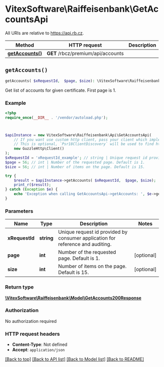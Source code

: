 # VitexSoftware\Raiffeisenbank\GetAccountsApi

All URIs are relative to https://api.rb.cz.

Method | HTTP request | Description
------------- | ------------- | -------------
[**getAccounts()**](GetAccountsApi.md#getAccounts) | **GET** /rbcz/premium/api/accounts | 


## `getAccounts()`

```php
getAccounts( $xRequestId,  $page, $size): \VitexSoftware\Raiffeisenbank\Model\GetAccounts200Response
```



Get list of accounts for given certificate. First page is 1.

### Example

```php
<?php
require_once(__DIR__ . '/vendor/autoload.php');



$apiInstance = new VitexSoftware\Raiffeisenbank\Api\GetAccountsApi(
    // If you want use custom http client, pass your client which implements `Psr\Http\Client\ClientInterface`.
    // This is optional, `Psr18ClientDiscovery` will be used to find http client. For instance `GuzzleHttp\Client` implements that interface
    new GuzzleHttp\Client()
);
$xRequestId = 'xRequestId_example'; // string | Unique request id provided by consumer application for reference and auditing.
$page = 56; // int | Number of the requested page. Default is 1.
$size = 56; // int | Number of items on the page. Default is 15.

try {
    $result = $apiInstance->getAccounts( $xRequestId,  $page, $size);
    print_r($result);
} catch (Exception $e) {
    echo 'Exception when calling GetAccountsApi->getAccounts: ', $e->getMessage(), PHP_EOL;
}
```

### Parameters

Name | Type | Description  | Notes
------------- | ------------- | ------------- | -------------
 **xRequestId** | **string**| Unique request id provided by consumer application for reference and auditing. |
 **page** | **int**| Number of the requested page. Default is 1. | [optional]
 **size** | **int**| Number of items on the page. Default is 15. | [optional]

### Return type

[**\VitexSoftware\Raiffeisenbank\Model\GetAccounts200Response**](../Model/GetAccounts200Response.md)

### Authorization

No authorization required

### HTTP request headers

- **Content-Type**: Not defined
- **Accept**: `application/json`

[[Back to top]](#) [[Back to API list]](../../README.md#endpoints)
[[Back to Model list]](../../README.md#models)
[[Back to README]](../../README.md)
